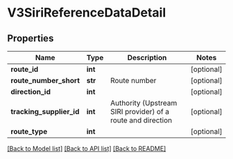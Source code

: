 # V3SiriReferenceDataDetail

## Properties
Name | Type | Description | Notes
------------ | ------------- | ------------- | -------------
**route_id** | **int** |  | [optional] 
**route_number_short** | **str** | Route number | [optional] 
**direction_id** | **int** |  | [optional] 
**tracking_supplier_id** | **int** | Authority (Upstream SIRI provider) of a route and direction | [optional] 
**route_type** | **int** |  | [optional] 

[[Back to Model list]](../README.md#documentation-for-models) [[Back to API list]](../README.md#documentation-for-api-endpoints) [[Back to README]](../README.md)



